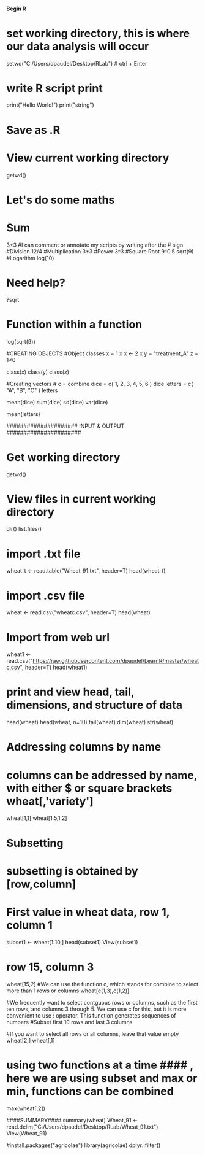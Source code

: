 #### Begin R ####
# set working directory, this is where our data analysis will occur
setwd("C:/Users/dpaudel/Desktop/RLab") # ctrl + Enter
# write R script print
print("Hello World!")
print("string")
# Save as .R

# View current working directory
getwd()

# Let's do some maths
# Sum
3+3 #I can comment or annotate my scripts by writing after the # sign
#Division
12/4
#Multiplication
3*3
#Power
3^3
#Square Root
9^0.5
sqrt(9)
#Logarithm
log(10)
# Need help?
?sqrt
# Function within a function
log(sqrt(9))

#CREATING OBJECTS
#Object classes
x = 1
x
x <- 2
x
y = "treatment_A"
z = 1<0

class(x)
class(y)
class(z)

#Creating vectors # c = combine
dice = c( 1, 2, 3, 4, 5, 6 )
dice
letters = c( "A", "B", "C" )
letters

mean(dice)
sum(dice)
sd(dice)
var(dice)

mean(letters)

##################### INPUT & OUTPUT ######################

# Get working directory
getwd()
# View files in current working directory
dir()
list.files()
# import .txt file 
wheat_t <- read.table("Wheat_91.txt", header=T)
head(wheat_t)
# import .csv file
wheat <- read.csv("wheatc.csv", header=T)
head(wheat)
# Import from web url
wheat1 <- read.csv("https://raw.githubusercontent.com/dpaudel/LearnR/master/wheatc.csv", header=T)
head(wheat1)

# print and view head, tail, dimensions, and structure of data
head(wheat)
head(wheat, n=10)
tail(wheat)
dim(wheat)
str(wheat)
# Addressing columns by name
# columns can be addressed by name, with either $ or square brackets wheat[,'variety']
wheat[1,1]
wheat[1:5,1:2]


# Subsetting
# subsetting is obtained by [row,column]
# First value in wheat data, row 1, column 1
subset1 <- wheat[1:10,]
head(subset1)
View(subset1)

# row 15, column 3
wheat[15,2]
#We can use the function c, which stands for combine to select more than 1 rows or columns
wheat[c(1,3),c(1,2)]

#We frequently want to select contguous rows or columns, such as the first ten rows, and columns 3 through 5. We can use c for this, but it is more convenient to use : operator. This function generates sequences of numbers
#Subset first 10 rows and last 3 columns



#If you want to select all rows or all columns, leave that value empty
wheat[2,]
wheat[,1]

# using two functions at a time #### , here we are using subset and max or min, functions can be combined
max(wheat[,2])

####SUMMARY####
summary(wheat)
Wheat_91 <- read.delim("C:/Users/dpaudel/Desktop/RLab/Wheat_91.txt")
View(Wheat_91)

#install.packages("agricolae")
library(agricolae)
dplyr::filter()

